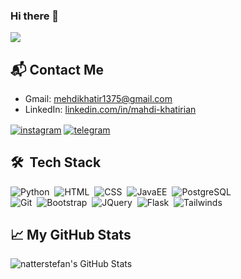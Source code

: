 ### Hi there 👋
<img src ="https://komarev.com/ghpvc/?username=mahdikhatirian1996&color=blue&style=flat-square">

<!--
**mahdikhatirian1996/mahdikhatirian1996** is a ✨ _special_ ✨ repository because its `README.md` (this file) appears on your GitHub profile.

Here are some ideas to get you started:

- 🔭 I’m currently working on Software-Programming
- 🌱 I’m currently learning Python-Programming
- 👯 I’m looking to collaborate on ...
- 🤔 I’m looking for help with ...
- 💬 Ask me about ...
- 📫 How to reach me: ...
- 😄 Pronouns: ...
- ⚡ Fun fact: ...
--> 

## 📬 Contact Me

- Gmail: mehdikhatir1375@gmail.com
- LinkedIn: [linkedin.com/in/mahdi-khatirian](https://www.linkedin.com/in/mahdi-khatirian)<br>
<p align="left"><a href="https://instagram.com/kh._mhdi" target="_blank">
<img align="center" src="https://img.shields.io/badge/-MahdiKhatirian-blueviolet?style=flat&logo=instagram" alt="instagram"/></a>
<a href="https://t.me/MKhtiri" target="_blank"><img align="center" src="https://img.shields.io/badge/-MahdiKhatirian-blue?style=flat&logo=telegram" alt="telegram"/></a></p>

## 🛠 &nbsp;Tech Stack

![Python](https://img.shields.io/badge/-Python-05122A?style=flat&logo=python&logoColor=lightblue)&nbsp;
![HTML](https://img.shields.io/badge/-HTML-05122A?style=flat&logo=HTML5)&nbsp;
![CSS](https://img.shields.io/badge/-CSS-05122A?style=flat&logo=CSS3&logoColor=lightblue)&nbsp;
![JavaEE](https://img.shields.io/badge/-Java-05122A?style=flat&logo=java&logoColor=red)&nbsp;
![PostgreSQL](https://img.shields.io/badge/-PostgreSQL-05122A?style=flat&logo=postgresql&logoColor=lightblue)&nbsp;<br>
![Git](https://img.shields.io/badge/-Git-05122A?style=flat&logo=git)&nbsp;
![Bootstrap](https://img.shields.io/badge/bootstrap-05122A?style=flat&logo=bootstrap&logoColor=lightblue)&nbsp;
![JQuery](https://img.shields.io/badge/jquery-05122A?style=flat&logo=jquery&logoColor=red)&nbsp;
![Flask](https://img.shields.io/badge/flask-05122A?style=flat&logo=flask&logoColor=lightblue)&nbsp;
![Tailwinds](https://img.shields.io/badge/tailwindcss-05122A?style=flat&logo=tailwind-css&logoColor=red)&nbsp;


## &#x1f4c8; My GitHub Stats

<img align="left" src="https://github-readme-stats.vercel.app/api?username=mahdikhatirian1996&theme=prussian&show_icons=true&line_height=27&count_private=true&title_color=ffffff&text_color=c9cacc&icon_color=2bbc8a&bg_color=1d1f21" alt="natterstefan's GitHub Stats" /></a>



